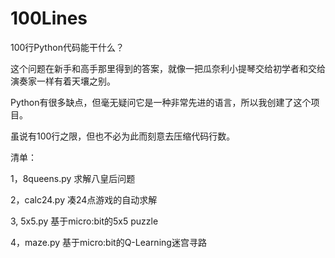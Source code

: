 # 100Lines

100行Python代码能干什么？

这个问题在新手和高手那里得到的答案，就像一把瓜奈利小提琴交给初学者和交给演奏家一样有着天壤之别。

Python有很多缺点，但毫无疑问它是一种非常先进的语言，所以我创建了这个项目。

虽说有100行之限，但也不必为此而刻意去压缩代码行数。

清单：

1，8queens.py 求解八皇后问题

2，calc24.py  凑24点游戏的自动求解

3, 5x5.py     基于micro:bit的5x5 puzzle

4，maze.py    基于micro:bit的Q-Learning迷宫寻路

